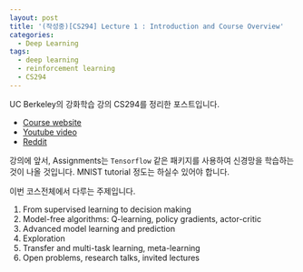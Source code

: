 ```yaml
---
layout: post
title: '(작성중)[CS294] Lecture 1 : Introduction and Course Overview'
categories:
  - Deep Learning
tags:
  - deep learning
  - reinforcement learning
  - CS294
---
```


UC Berkeley의 강화학습 강의 CS294를 정리한 포스트입니다.

* [Course website](http://rail.eecs.berkeley.edu/deeprlcourse/)
* [Youtube video](https://www.youtube.com/playlist?list=PLkFD6_40KJIxJMR-j5A1mkxK26gh_qg37)
* [Reddit](https://www.reddit.com/r/berkeleydeeprlcourse/)

강의에 앞서, Assignments는 `Tensorflow` 같은 패키지를 사용하여 신경망을 학습하는 것이 나올 것입니다. MNIST tutorial 정도는 하실수 있어야 합니다.


이번 코스전체에서 다루는 주제입니다.
1. From supervised learning to decision making
2. Model-free algorithms: Q-learning, policy gradients, actor-critic
3. Advanced model learning and prediction
4. Exploration
5. Transfer and multi-task learning, meta-learning
6. Open problems, research talks, invited lectures

